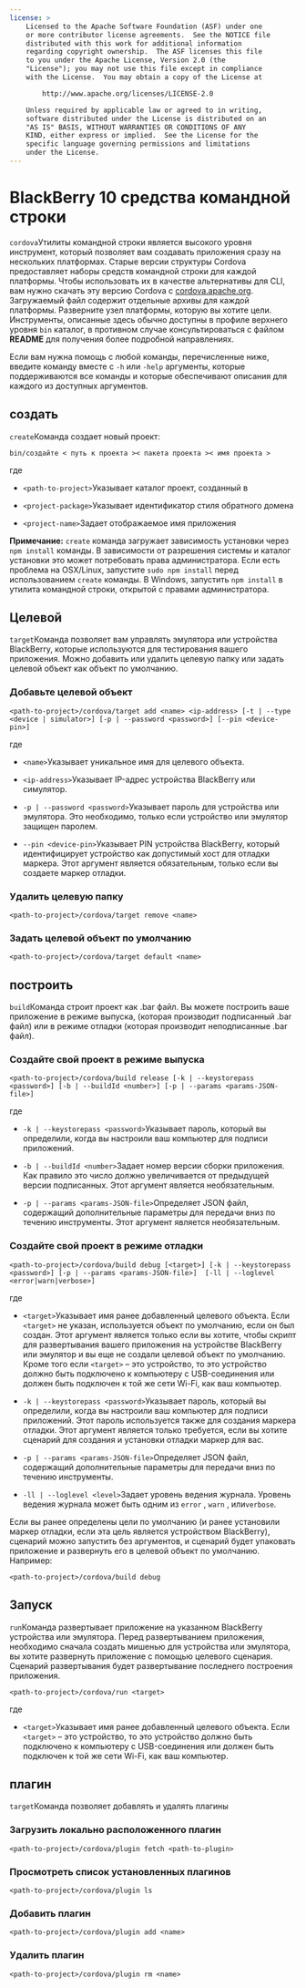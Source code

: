 ```yaml
---
license: >
    Licensed to the Apache Software Foundation (ASF) under one
    or more contributor license agreements.  See the NOTICE file
    distributed with this work for additional information
    regarding copyright ownership.  The ASF licenses this file
    to you under the Apache License, Version 2.0 (the
    "License"); you may not use this file except in compliance
    with the License.  You may obtain a copy of the License at

        http://www.apache.org/licenses/LICENSE-2.0

    Unless required by applicable law or agreed to in writing,
    software distributed under the License is distributed on an
    "AS IS" BASIS, WITHOUT WARRANTIES OR CONDITIONS OF ANY
    KIND, either express or implied.  See the License for the
    specific language governing permissions and limitations
    under the License.
---
```


# BlackBerry 10 средства командной строки

`cordova`Утилиты командной строки является высокого уровня инструмент, который позволяет вам создавать приложения сразу на нескольких платформах. Старые версии структуры Cordova предоставляет наборы средств командной строки для каждой платформы. Чтобы использовать их в качестве альтернативы для CLI, вам нужно скачать эту версию Cordova с [cordova.apache.org][1]. Загружаемый файл содержит отдельные архивы для каждой платформы. Разверните узел платформы, которую вы хотите цели. Инструменты, описанные здесь обычно доступны в профиле верхнего уровня `bin` каталог, в противном случае консультироваться с файлом **README** для получения более подробной направлениях.

 [1]: http://cordova.apache.org

Если вам нужна помощь с любой команды, перечисленные ниже, введите команду вместе с `-h` или `-help` аргументы, которые поддерживаются все команды и которые обеспечивают описания для каждого из доступных аргументов.

## создать

`create`Команда создает новый проект:

    bin/создайте < путь к проекта >< пакета проекта >< имя проекта >
    

где

*   `<path-to-project>`Указывает каталог проект, созданный в

*   `<project-package>`Указывает идентификатор стиля обратного домена

*   `<project-name>`Задает отображаемое имя приложения

**Примечание:** `create` команда загружает зависимость установки через `npm install` команды. В зависимости от разрешения системы и каталог установки это может потребовать права администратора. Если есть проблема на OSX/Linux, запустите `sudo npm install` перед использованием `create` команды. В Windows, запустить `npm install` в утилита командной строки, открытой с правами администратора.

## Целевой

`target`Команда позволяет вам управлять эмулятора или устройства BlackBerry, которые используются для тестирования вашего приложения. Можно добавить или удалить целевую папку или задать целевой объект как объект по умолчанию.

### Добавьте целевой объект

    <path-to-project>/cordova/target add <name> <ip-address> [-t | --type <device | simulator>] [-p | --password <password>] [--pin <device-pin>]
    

где

*   `<name>`Указывает уникальное имя для целевого объекта.

*   `<ip-address>`Указывает IP-адрес устройства BlackBerry или симулятор.

*   `-p | --password <password>`Указывает пароль для устройства или эмулятора. Это необходимо, только если устройство или эмулятор защищен паролем.

*   `--pin <device-pin>`Указывает PIN устройства BlackBerry, который идентифицирует устройство как допустимый хост для отладки маркера. Этот аргумент является обязательным, только если вы создаете маркер отладки.

### Удалить целевую папку

    <path-to-project>/cordova/target remove <name>
    

### Задать целевой объект по умолчанию

    <path-to-project>/cordova/target default <name>
    

## построить

`build`Команда строит проект как .bar файл. Вы можете построить ваше приложение в режиме выпуска, (которая производит подписанный .bar файл) или в режиме отладки (которая производит неподписанные .bar файл).

### Создайте свой проект в режиме выпуска

    <path-to-project>/cordova/build release [-k | --keystorepass <password>] [-b | --buildId <number>] [-p | --params <params-JSON-file>]
    

где

*   `-k | --keystorepass <password>`Указывает пароль, который вы определили, когда вы настроили ваш компьютер для подписи приложений.

*   `-b | --buildId <number>`Задает номер версии сборки приложения. Как правило это число должно увеличивается от предыдущей версии подписанных. Этот аргумент является необязательным.

*   `-p | --params <params-JSON-file>`Определяет JSON файл, содержащий дополнительные параметры для передачи вниз по течению инструменты. Этот аргумент является необязательным.

### Создайте свой проект в режиме отладки

    <path-to-project>/cordova/build debug [<target>] [-k | --keystorepass <password>] [-p | --params <params-JSON-file>]  [-ll | --loglevel <error|warn|verbose>]
    

где

*   `<target>`Указывает имя ранее добавленный целевого объекта. Если `<target>` не указан, используется объект по умолчанию, если он был создан. Этот аргумент является только если вы хотите, чтобы скрипт для развертывания вашего приложения на устройстве BlackBerry или эмулятор и вы еще не создали целевой объект по умолчанию. Кроме того если `<target>` – это устройство, то это устройство должно быть подключено к компьютеру с USB-соединения или должен быть подключен к той же сети Wi-Fi, как ваш компьютер.

*   `-k | --keystorepass <password>`Указывает пароль, который вы определили, когда вы настроили ваш компьютер для подписи приложений. Этот пароль используется также для создания маркера отладки. Этот аргумент является только требуется, если вы хотите сценарий для создания и установки отладки маркер для вас.

*   `-p | --params <params-JSON-file>`Определяет JSON файл, содержащий дополнительные параметры для передачи вниз по течению инструменты.

*   `-ll | --loglevel <level>`Задает уровень ведения журнала. Уровень ведения журнала может быть одним из `error` , `warn` , или`verbose`.

Если вы ранее определены цели по умолчанию (и ранее установили маркер отладки, если эта цель является устройством BlackBerry), сценарий можно запустить без аргументов, и сценарий будет упаковать приложение и развернуть его в целевой объект по умолчанию. Например:

    <path-to-project>/cordova/build debug
    

## Запуск

`run`Команда развертывает приложение на указанном BlackBerry устройства или эмулятора. Перед развертыванием приложения, необходимо сначала создать мишенью для устройства или эмулятора, вы хотите развернуть приложение с помощью целевого сценария. Сценарий развертывания будет развертывание последнего построения приложения.

    <path-to-project>/cordova/run <target>
    

где

*   `<target>`Указывает имя ранее добавленный целевого объекта. Если `<target>` – это устройство, то это устройство должно быть подключено к компьютеру с USB-соединения или должен быть подключен к той же сети Wi-Fi, как ваш компьютер.

## плагин

`target`Команда позволяет добавлять и удалять плагины

### Загрузить локально расположенного плагин

    <path-to-project>/cordova/plugin fetch <path-to-plugin>
    

### Просмотреть список установленных плагинов

    <path-to-project>/cordova/plugin ls
    

### Добавить плагин

    <path-to-project>/cordova/plugin add <name>
    

### Удалить плагин

    <path-to-project>/cordova/plugin rm <name>